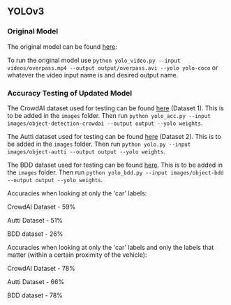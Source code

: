 ## YOLOv3
### Original Model
The original model can be found [here](https://drive.google.com/drive/folders/1mr7u4xbx2WG24jI1o4o01c3Aa-yUK54U?usp=sharing):

To run the original model use `python yolo_video.py --input videos/overpass.mp4 --output output/overpass.avi --yolo yolo-coco` or whatever the video input name is and desired output name.

### Accuracy Testing of Updated Model
The CrowdAI dataset used for testing can be found [here](https://github.com/udacity/self-driving-car/tree/master/annotations) (Dataset 1). This is to be added in the `images` folder. Then run `python yolo_acc.py --input images/object-detection-crowdai --output output --yolo weights`. 

The Autti dataset used for testing can be found [here](https://github.com/udacity/self-driving-car/tree/master/annotations) (Dataset 2). This is to be added in the `images` folder. Then run `python yolo.py --input images/object-autti --output output --yolo weights`. 

The BDD dataset used for testing can be found [here](https://bdd-data.berkeley.edu/index.html). This is to be added in the `images` folder. Then run `python yolo_bdd.py --input images/object-bdd --output output --yolo weights`. 

Accuracies when looking at only the 'car' labels:

CrowdAI Dataset - 59%

Autti Dataset - 51%

BDD dataset - 26% 

Accuracies when looking at only the 'car' labels and only the labels that matter (within a certain proximity of the vehicle):

CrowdAI Dataset - 78%

Autti Dataset - 66%

BDD dataset - 78% 
